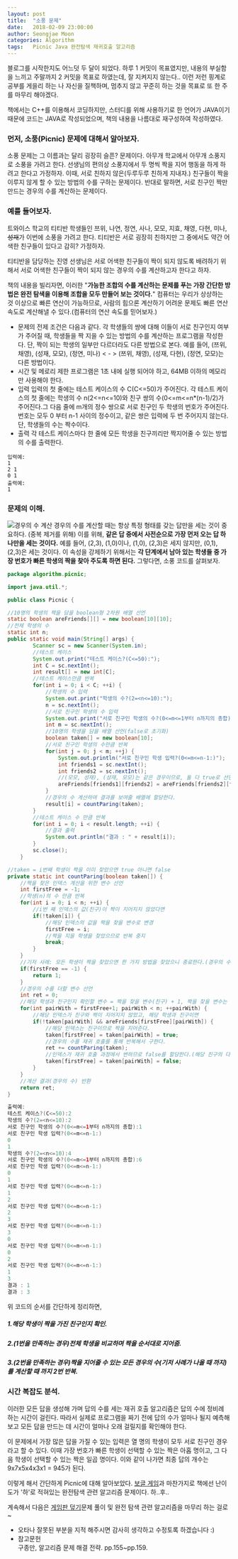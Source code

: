 ```yaml
---
layout: post
title:  "소풍 문제"
date:   2018-02-09 23:00:00
author: Seongjae Moon
categories: Algorithm
tags:   Picnic Java 완전탐색 재귀호출 알고리즘
---
```


블로그를 시작한지도 어느덧 두 달이 되었다. 하루 1 커밋이 목표였지만, 내용의 부실함을 느끼고 주말까지 2 커밋을 목표로 하였는데, 잘 지켜지지 않는다.. 이런 저런 핑계로 공부를 게을리 하는 나 자신을 질책하며, 멈추지 않고 꾸준히 하는 것을 목표로 또 한 주를 마무리 해야겠다.

책에서는 C++를 이용해서 코딩하지만, 스터디를 위해 사용하기로 한 언어가 JAVA이기 때문에 코드는 JAVA로 작성되었으며, 책의 내용을 나름대로 재구성하여 작성하였다.

### 먼저, 소풍(Picnic) 문제에 대해서 알아보자.
소풍 문제는 그 이름과는 달리 굉장히 슬픈? 문제이다. 아무개 학교에서 아무개 소풍지로 소풍을 가려고 한다. 선생님의 편의상 소풍지에서 두 명씩 짝을 지어 행동을 하게 하려고 한다고 가정하자. 이때, 서로 친하지 않은(두루두루 친하게 지내자.) 친구들이 짝을 이루지 않게 할 수 있는 방법의 수를 구하는 문제이다. 반대로 말하면, 서로 친구인 짝만 만드는 경우의 수를 계산하는 문제이다.

### 예를 들어보자.
트와이스 학교의 티티반 학생들인 쯔위, 나연, 정연, 사나, 모모, 지효, 채영, 다현, 미나, ~~성재~~가 이번에 소풍을 가려고 한다. 티티반은 서로 굉장히 친하지만 그 중에서도 약간 어색한 친구들이 있다고 감히? 가정하자.

티티반을 담당하는 진영 선생님은 서로 어색한 친구들이 짝이 되지 않도록 배려하기 위해서 서로 어색한 친구들이 짝이 되지 않는 경우의 수를 계산하고자 한다고 하자.  

책의 내용을 빌리자면, 이러한 "**가능한 조합의 수를 계산하는 문제를 푸는 가장 간단한 방법은 완전 탐색을 이용해 조합을 모두 만들어 보는 것이다.**" 컴퓨터는 우리가 상상하는 것 이상으로 빠른 연산이 가능하므로, 사람의 힘으론 계산하기 어려운 문제도 빠른 연산 속도로 계산해낼 수 있다.(컴퓨터의 연산 속도를 믿어보자.)

- 문제의 전제 조건은 다음과 같다.
각 학생들의 쌍에 대해 이들이 서로 친구인지 여부가 주어질 때, 학생들을 짝 지을 수 있는 방법의 수를 계산하는 프로그램을 작성한다. 단, 짝이 되는 학생의 일부만 다르더라도 다른 방법으로 본다.
예를 들어, (쯔위, 채영), (성재, 모모), (정연, 미나) < - > (쯔위, 채영), (성재, 다현), (정연, 모모)는 다른 방법이다.
- 시간 및 메로리 제한
프로그램은 1초 내에 실행 되어야 하고, 64MB 이하의 메모리만 사용해야 한다.
- 입력
입력의 첫 줄에는 테스트 케이스의 수 C(C<=50)가 주어진다. 각 테스트 케이스의 첫 줄에는 학생의 수 n(2<=n<=10)와 친구 쌍의 수(0<=m<=n*(n-1)/2)가 주어진다.그 다음 줄에 m개의 정수 쌍으로 서로 친구인 두 학생의 번호가 주어진다. 번호는 모두 0 부터 n-1 사이의 정수이고, 같은 쌍은 입력에 두 번 주어지지 않는다. 단, 학생들의 수는 짝수이다.
- 출력
각 테스트 케이스마다 한 줄에 모든 학생을 친구끼리만 짝지어줄 수 있는 방법의 수를 출력한다.
```
입력예:
1
2 1
0 1
출력예:
1
```

### 문제의 이해.
![경우의 수 계산](/assets/uploads/algorithm/picnic.png)
경우의 수를 계산할 때는 항상 특정 형태를 갖는 답만을 세는 것이 중요하다. (중복 제거를 위해) 이를 위해, **같은 답 중에서 사전순으로 가장 먼저 오는 답 하나만을 세는 것이다.**
예를 들어, (2,3), (1,0)이나, (1,0), (2,3)은 세지 않지만, (0,1), (2,3)은 세는 것이다. 이 속성을 강제하기 위해서는 **각 단계에서 남아 있는 학생들 중 가장 번호가 빠른 학생의 짝을 찾아 주도록 하면 된다.** 그렇다면, 소풍 코드를 살펴보자.
```java
package algorithm.picnic;

import java.util.*;

public class Picnic {

//10명의 학생의 짝을 담을 boolean형 2차원 배열 선언
static boolean areFriends[][] = new boolean[10][10];
//전체 학생의 수
static int n;
public static void main(String[] args) {
		Scanner sc = new Scanner(System.in);
		//테스트 케이스
		System.out.print("테스트 케이스?(C<=50):");
		int C = sc.nextInt();
		int result[] = new int[C];
		//테스트 케이스만큼 반복
		for(int i = 0; i < C; ++i) {
			//학생의 수 입력
			System.out.print("학생의 수?(2=<n<=10):");
			n = sc.nextInt();
			//서로 친구인 학생의 수 입력
			System.out.print("서로 친구인 학생의 수?(0<=m<=1부터 n까지의 총합):");
			int m = sc.nextInt();
			//10명의 학생을 담을 배열 선언(false로 초기화)
			boolean taken[] = new boolean[10];
			//서로 친구인 학생의 수만큼 반복
			for(int j = 0; j < m; ++j) {
				System.out.println("서로 친구인 학생 입력?(0<=m<=n-1:)");
				int friends1 = sc.nextInt();
				int friends2 = sc.nextInt();
				//(모모, 성재), (성재, 모모)는 같은 경우이므로, 둘 다 true로 선언.
				areFriends[friends1][friends2] = areFriends[friends2][friends1] = true;
			}
			//경우의 수 계산하여 결과를 보여줄 배열에 할당한다.
			result[i] = countParing(taken);
		}
		//테스트 케이스 수 만큼 반복
		for(int i = 0; i < result.length; ++i) {
			//결과 출력
			System.out.println("결과 : " + result[i]);
		}
		sc.close();
	}

//taken = i번째 학생이 짝을 이미 찾았으면 true 아니면 false
private static int countParing(boolean taken[]) {
	//짝을 찾은 인덱스 계산을 위한 변수 선언
	int firstFree = -1;
	//학생(n)의 수 만큼 반복
	for(int i = 0; i < n; ++i) {
		//i번 째 인덱스의 값(친구)이 짝이 지어지지 않았다면
		if(!taken[i]) {
			//해당 인덱스의 값을 짝을 찾을 변수로 변경
			firstFree = i;
			//짝을 지을 학생을 찾았으므로 반복 중지
			break;
		}
	}
	//기저 사례: 모든 학생이 짝을 찾았으면 한 가지 방법을 찾았으니 종료한다.(경우의 수 하나 찾음!)
	if(firstFree == -1) {
		return 1;
	}
	//경우의 수를 더할 변수 선언
	int ret = 0;
	//해당 학생과 친구인지 확인할 변수 = 짝을 찾을 변수(친구) + 1, 짝을 찾을 변수는 전체 학생의 수 만큼 반복
	for(int pairWith = firstFree+1; pairWith < n; ++pairWith) {
		//해당 인덱스가 친구와 짝이 지어지지 않았고, 해당 학생과 친구이면
		if(!taken[pairWith] && areFriends[firstFree][pairWith]) {
			//해당 인덱스는 친구이므로 짝을 지어준다.
			taken[firstFree] = taken[pairWith] = true;
			//경우의 수를 재귀 호출를 통해 반복해서 구한다.
			ret += countParing(taken);
			//인덱스가 재귀 호출 과정에서 변하므로 false를 할당한다.(해당 친구의 다음 짝을 계산해야 하므로)
			taken[firstFree] = taken[pairWith] = false;
		}
	}
	//계산 결과(경우의 수) 반환
	return ret;
}

출력예:
테스트 케이스?(C<=50):2
학생의 수?(2=<n<=10):2
서로 친구인 학생의 수?(0<=m<=1부터 n까지의 총합):1
서로 친구인 학생 입력?(0<=m<=n-1:)
0
1
학생의 수?(2=<n<=10):4
서로 친구인 학생의 수?(0<=m<=1부터 n까지의 총합):6
서로 친구인 학생 입력?(0<=m<=n-1:)
0
1
서로 친구인 학생 입력?(0<=m<=n-1:)
1
2
서로 친구인 학생 입력?(0<=m<=n-1:)
2
3
서로 친구인 학생 입력?(0<=m<=n-1:)
3
0
서로 친구인 학생 입력?(0<=m<=n-1:)
0
2
서로 친구인 학생 입력?(0<=m<=n-1:)
1
3
결과 : 1
결과 : 3
```
위 코드의 순서를 간단하게 정리하면,
##### 1.해당 학생이 짝을 가진 친구인지 확인.
##### 2.(1번을 만족하는 경우)전체 학생을 비교하며 짝을 순서대로 지어줌.
##### 3.(2번을 만족하는 경우)짝을 지어줄 수 있는 모든 경우의 수(기저 사례가 나올 때 까지)를 계산할 때 까지 2번 반복.

### 시간 복잡도 분석.
이러한 모든 답을 생성해 가며 답의 수를 세는 재귀 호출 알고리즘은 답의 수에 정비례 하는 시간이 걸린다. 따라서 실제로 프로그램을 짜기 전에 답의 수가 얼마나 될지 예측해 보고 모든 답을 만드는 데 시간이 얼마나 오래 걸릴지를 확인해야 한다.

이 문제에서 가장 많은 답을 가질 수 있는 입력은 열 명의 학생이 모두 서로 친구인 경우라고 할 수 있다. 이때 가장 번호가 빠른 학생이 선택할 수 있는 짝은 아홉 명이고, 그 다음 학생이 선택할 수 있는 짝은 일곱 명이다. 이와 같이 나가면 최종 답의 개수는 9x7x5x4x3x1 = 945가 된다.

이렇게 해서 간단하게 Picnic에 대해 알아보았다. [보글 게임](https://seongjaemoon.github.io/algorithm/2018/01/27/algorithmBoggleGame.html)과 마찬가지로 책에선 난이도가 '하'로 적혀있는 완전탐색 관련 알고리즘 문제이다. 하..후..

계속해서 다음은 [게임판 덮기](https://seongjaemoon.github.io/algorithm/2018/02/18/algorithmBoardCover.html)문제 풀이 및 완전 탐색 관련 알고리즘을 마무리 하는 걸로~

* 오타나 잘못된 부분을 지적 해주시면 감사히 생각하고 수정토록 하겠습니다 :)
* 참고문헌<br>
구종만, 알고리즘 문제 해결 전략. pp.155~pp.159.
